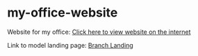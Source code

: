 # my-office-website

Website for my office: [Click here to view website on the internet](https://netomate-edu.github.io/my-office-website)

Link to model landing page:
[Branch Landing](https://unbounce.com/landing-page-examples/best-landing-page-examples/#example-branch)
